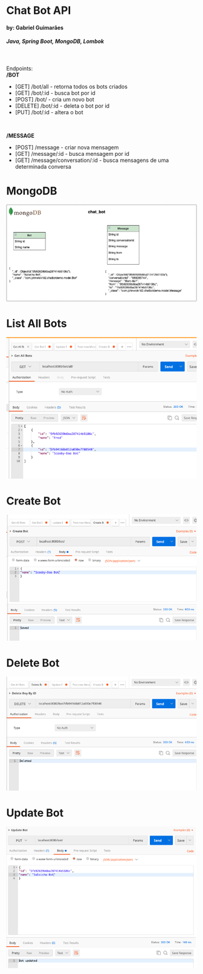 <h1>Chat Bot API</h1>
<h4>by: Gabriel Guimarães</h4>
<h5>Java, Spring Boot, MongoDB, Lombok</h5>
<br>
<p>Endpoints:
<br>
<b>/BOT</b>
  <ul>
    <li>[GET]    /bot/all - retorna todos os bots criados </li>
    <li>[GET]    /bot/:id - busca bot por id </li>
    <li>[POST]   /bot/    - cria um novo bot</li>
    <li>[DELETE] /bot/:id - deleta o bot por id</li>
    <li>[PUT]    /bot/:id - altera o bot </li>
    </ul> 
   <br>
   
<b>/MESSAGE</b>

 <ul>
    <li>[POST] /message - criar nova mensagem</li>
    <li>[GET]  /message/:id - busca mensagem por id</li>
    <li>[GET]  /message/conversation/:id - busca mensagens de uma determinada conversa</li>
    </ul> 

<h1>MongoDB</h1>
<img src="img/mongoDBdraw.png" alt="mongodb">

<h1>List All Bots</h1>
<img src="img/AllBots.png" alt="All bots">
<br>
<h1>Create Bot</h1>
<img src="img/CreateBot.png" alt="Create bot">
<br>
<h1>Delete Bot</h1>
<img src="img/DeleteBot.png" alt="Create bot">
<br>
<h1>Update Bot</h1>
<img src="img/UpdateBot.png" alt="Update bot">



